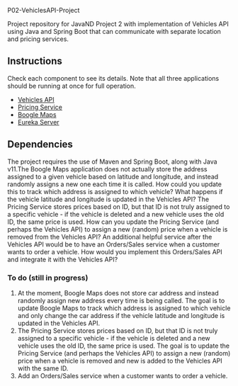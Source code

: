P02-VehiclesAPI-Project

Project repository for JavaND Project 2 with implementation of Vehicles API using Java and Spring Boot that can communicate with separate location and pricing services.

## Instructions

Check each component to see its details. Note that all three applications should be running at once for full operation.

- [Vehicles API](vehicles-api/README.md)
- [Pricing Service](pricing-service/README.md)
- [Boogle Maps](boogle-maps/README.md)
- [Eureka Server](serverEureka/README.md)

## Dependencies

The project requires the use of Maven and Spring Boot, along with Java v11.The Boogle Maps application does not actually store the address assigned to a given vehicle based on latitude and longitude, and instead randomly assigns a new one each time it is called. How could you update this to track which address is assigned to which vehicle? What happens if the vehicle latitude and longitude is updated in the Vehicles API?
The Pricing Service stores prices based on ID, but that ID is not truly assigned to a specific vehicle - if the vehicle is deleted and a new vehicle uses the old ID, the same price is used. How can you update the Pricing Service (and perhaps the Vehicles API) to assign a new (random) price when a vehicle is removed from the Vehicles API?
An additional helpful service after the Vehicles API would be to have an Orders/Sales service when a customer wants to order a vehicle. How would you implement this Orders/Sales API and integrate it with the Vehicles API?

### To do (still in progress)

1. At the moment, Boogle Maps does not store car address and instead randomly assign new address every time is being called. The goal is to update Boogle Maps to track which address is assigned to which vehicle and only change the car address if the vehicle latitude and longitude is updated in the Vehicles API.
2. The Pricing Service stores prices based on ID, but that ID is not truly assigned to a specific vehicle - if the vehicle is deleted and a new vehicle uses the old ID, the same price is used. The goal is to update the Pricing Service (and perhaps the Vehicles API) to assign a new (random) price when a vehicle is removed and new is added to the Vehicles API with the same ID.
3. Add an Orders/Sales service when a customer wants to order a vehicle.
